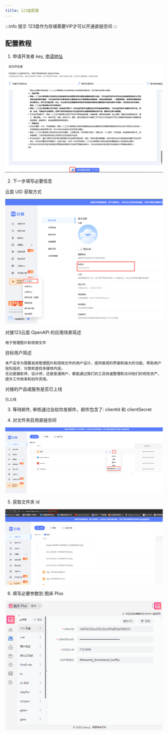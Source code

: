 ```yaml
---
title: 123盘配置
---
```


:::info 提示
123盘作为存储需要VIP才可以开通直链空间
:::

## 配置教程

1. 申请开发者 key, [申请地址](https://www.123pan.com/developer)

![](./img/123/123pan-02.png)

2. 下一步填写必要信息

云盘 UID 获取方式

![](./img/123/123pan-03.png)

对接123云盘 OpenAPI 的应用场景简述

```text
用于管理图片和视频文件
```

目标用户简述

```text
本产品专为需要高效管理图片和视频文件的用户设计，提供直观的界面和强大的功能，帮助用户轻松组织、分类和查找多媒体内容。
无论是摄影师、设计师，还是普通用户，都能通过我们的工具快速整理和访问他们的视觉资产，提升工作效率和创作灵感。
```

对接的产品或服务是否已上线
```text
已上线
```


3. 等待邮件, 审核通过会给你发邮件，邮件包含了: clientId 和 clientSecret

4. 对文件夹启用直链空间

![](./img/123/123pan-01.png)

5. 获取文件夹 id

![](./img/123/123pan-04.png)

6. 填写必要参数到 图床 Plus

![](./img/123/123pan-05.png)
